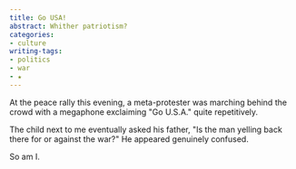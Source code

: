 ```yaml
---
title: Go USA!
abstract: Whither patriotism?
categories:
- culture
writing-tags:
- politics
- war
- ★
---
```


At the peace rally this evening, a meta-protester was marching behind the crowd with a megaphone exclaiming "Go U.S.A." quite repetitively.

The child next to me eventually asked his father, "Is the man yelling back there for or against the war?"  He appeared genuinely confused.

So am I.
